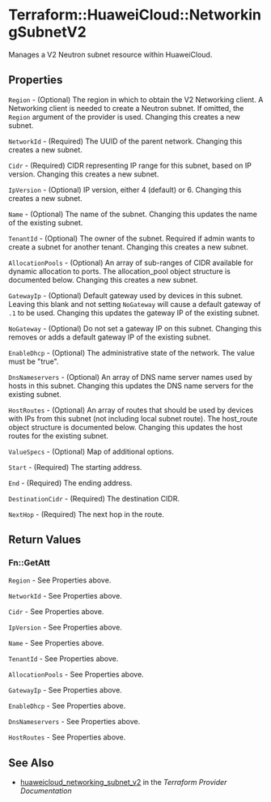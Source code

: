 # Terraform::HuaweiCloud::NetworkingSubnetV2

Manages a V2 Neutron subnet resource within HuaweiCloud.

## Properties

`Region` - (Optional) The region in which to obtain the V2 Networking client. A Networking client is needed to create a Neutron subnet. If omitted, the `Region` argument of the provider is used. Changing this creates a new subnet.

`NetworkId` - (Required) The UUID of the parent network. Changing this creates a new subnet.

`Cidr` - (Required) CIDR representing IP range for this subnet, based on IP version. Changing this creates a new subnet.

`IpVersion` - (Optional) IP version, either 4 (default) or 6. Changing this creates a new subnet.

`Name` - (Optional) The name of the subnet. Changing this updates the name of the existing subnet.

`TenantId` - (Optional) The owner of the subnet. Required if admin wants to create a subnet for another tenant. Changing this creates a new subnet.

`AllocationPools` - (Optional) An array of sub-ranges of CIDR available for dynamic allocation to ports. The allocation_pool object structure is documented below. Changing this creates a new subnet.

`GatewayIp` - (Optional)  Default gateway used by devices in this subnet. Leaving this blank and not setting `NoGateway` will cause a default gateway of `.1` to be used. Changing this updates the gateway IP of the existing subnet.

`NoGateway` - (Optional) Do not set a gateway IP on this subnet. Changing this removes or adds a default gateway IP of the existing subnet.

`EnableDhcp` - (Optional) The administrative state of the network. The value must be "true".

`DnsNameservers` - (Optional) An array of DNS name server names used by hosts in this subnet. Changing this updates the DNS name servers for the existing subnet.

`HostRoutes` - (Optional) An array of routes that should be used by devices with IPs from this subnet (not including local subnet route). The host_route object structure is documented below. Changing this updates the host routes for the existing subnet.

`ValueSpecs` - (Optional) Map of additional options.

`Start` - (Required) The starting address.

`End` - (Required) The ending address.

`DestinationCidr` - (Required) The destination CIDR.

`NextHop` - (Required) The next hop in the route.


## Return Values

### Fn::GetAtt

`Region` - See Properties above.

`NetworkId` - See Properties above.

`Cidr` - See Properties above.

`IpVersion` - See Properties above.

`Name` - See Properties above.

`TenantId` - See Properties above.

`AllocationPools` - See Properties above.

`GatewayIp` - See Properties above.

`EnableDhcp` - See Properties above.

`DnsNameservers` - See Properties above.

`HostRoutes` - See Properties above.

## See Also

* [huaweicloud_networking_subnet_v2](https://www.terraform.io/docs/providers/huaweicloud/r/networking_subnet_v2.html) in the _Terraform Provider Documentation_